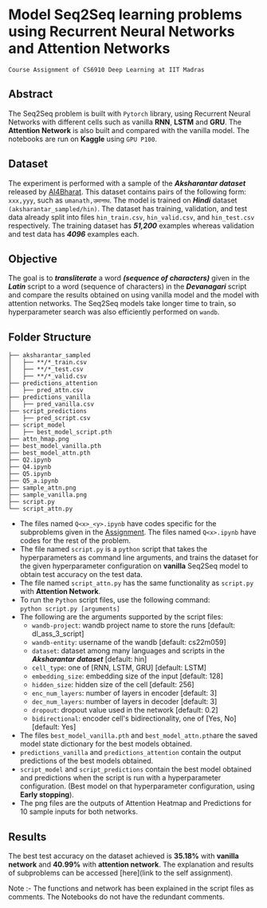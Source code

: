 # Model Seq2Seq learning problems using Recurrent Neural Networks and Attention Networks
    Course Assignment of CS6910 Deep Learning at IIT Madras
## Abstract<br/>
The Seq2Seq problem is built with ```Pytorch``` library, using Recurrent Neural Networks with different cells such 
as vanilla **RNN**, **LSTM** and **GRU**. The **Attention Network** is also built and compared with the vanilla model.
The notebooks are run on **Kaggle** using ```GPU P100```.
## Dataset<br/>
The experiment is performed with a sample of the ***Aksharantar dataset*** released by [AI4Bharat](https://ai4bharat.org/). This dataset contains pairs of the following form:
```xxx,yyy```, such as ```umanath,उमानाथ```. The model is trained on ***Hindi*** dataset ```(aksharantar_sampled/hin)```.
The dataset has training, validation, and test data already split into files ```hin_train.csv```, ```hin_valid.csv```, and ```hin_test.csv``` respectively. 
The training dataset has ***51,200*** examples whereas validation and test data has ***4096*** examples each.
## Objective<br/>
The goal is to ***transliterate*** a word ***(sequence of characters)*** given in the ***Latin*** script
to a word (sequence of characters) in the ***Devanagari*** script and compare the results obtained on using vanilla model and the model with attention networks.
The Seq2Seq models take longer time to train, so hyperparameter search was also efficiently performed on ```wandb```.
## Folder Structure<br/>
```
├── aksharantar_sampled
│   ├── **/*_train.csv
│   ├── **/*_test.csv
│   ├── **/*_valid.csv
├── predictions_attention
│   ├── pred_attn.csv
├── predictions_vanilla
│   ├── pred_vanilla.csv
├── script_predictions
│   ├── pred_script.csv
├── script_model
│   ├── best_model_script.pth
├── attn_hmap.png
├── best_model_vanilla.pth
├── best_model_attn.pth
├── Q2.ipynb
├── Q4.ipynb
├── Q5.ipynb
├── Q5_a.ipynb
├── sample_attn.png
├── sample_vanilla.png
├── script.py
└── script_attn.py
```
- The files named ```Q<x>_<y>.ipynb``` have codes specific for the subproblems given in the [Assignment](https://wandb.ai/cs6910_2023/A3/reports/Assignment-3--Vmlldzo0MDU2MzQx). The files named ```Q<x>.ipynb``` have codes for the 
rest of the problem.
- The file named ```script.py``` is a ```python``` script that takes the hyperparameters as command line arguments, and trains the dataset for the given hyperparameter configuration on **vanilla** Seq2Seq model to obtain test accuracy on the test data.
- The file named ```script_attn.py``` has the same functionality as ```script.py``` with **Attention Network**.
- To run the ```Python``` script files, use the following command:<br/>
    ``python script.py [arguments]``<br/>
- The following are the arguments supported by the script files:<br/>
    - ``wandb-project``: wandb project name to store the runs [default: dl_ass_3_script]
    - ``wandb-entity``: username of the wandb [default: cs22m059]
    - ``dataset``: dataset among many languages and scripts in the ***Aksharantar dataset*** [default: hin]
    - ``cell_type``: one of [RNN, LSTM, GRU] [default: LSTM]
    - ``embedding_size``: embedding size of the input [default: 128]
    - ``hidden_size``: hidden size of the cell [default: 256]
    - ``enc_num_layers``: number of layers in encoder [default: 3]
    - ``dec_num_layers``: number of layers in decoder [default: 3]
    - ``dropout``: dropout value used in the network [default: 0.2]
    - ``bidirectional``: encoder cell's bidirectionality, one of [Yes, No] [default: Yes]
- The files ``best_model_vanilla.pth`` and ``best_model_attn.pth``are the saved model state dictionary for the best models obtained.
- ``predictions_vanilla`` and ``predictions_attention`` contain the output predictions of the best models obtained.
- ``script_model`` and ``script_predictions`` contain the best model obtained and predictions when the script is run with a hyperparameter configuration. (Best model on that hyperparameter configuration, using **Early stopping**).
- The png files are the outputs of Attention Heatmap and Predictions for 10 sample inputs for both networks.

<!-- end of the list -->

## Results<br/>
The best test accuracy on the dataset achieved is **35.18%** with **vanilla network** and **40.99%** with **attention network**. The explanation and results of subproblems can be accessed [here](link to the self assignment).

Note :- The functions and network has been explained in the script files as comments. The Notebooks do not have the redundant comments.
